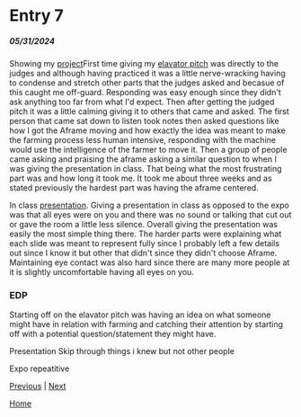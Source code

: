 # Entry 7
##### 05/31/2024

Showing my [project](https://richardp6889.github.io/sep10-freedom-project/)First time giving my [elavator pitch](https://docs.google.com/document/d/1Zaxr3ogPaHueXDmrx4lWxrQ2BgMv1jH6odsFRqtmP-s/edit) was directly to the judges and although having practiced it was a little nerve-wracking having to condense and stretch other parts that the judges asked and becasue of this caught me off-guard. Responding was easy enough since they didn't ask anything too far from what I'd expect. Then after getting the judged pitch it was a little calming giving it to others that came and asked. The first person that came sat down to listen took notes then asked questions like how I got the Aframe moving and how exactly the idea was meant to make the farming process less human intensive, responding with the machine would use the intelligence of the farmer to move it. Then a group of people came asking and praising the aframe asking a similar question to when I was giving the presentation in class. That being what the most frustrating part was and how long it took me. It took me about three weeks and as stated previously the hardest part was having the aframe centered.

In class [presentation](https://docs.google.com/presentation/d/1viZj88XDUAF1XYDbC5ChYVQ6-134bgUrqt_BYZt2c0o/edit#slide=id.p). Giving a presentation in class as opposed to the expo was that all eyes were on you and there was no sound or talking that cut out or gave the room a little less silence. Overall giving the presentation was easily the most simple thing there. The harder parts were explaining what each slide was meant to represent fully since I probably left a few details out since I know it but other that didn't since they didn't choose Aframe. Maintaining eye contact was also hard since there are many more people at it is slightly uncomfortable having all eyes on you.

### EDP
Starting off on the elavator pitch was having an idea on what someone might have in relation with farming and catching their attention by starting off with a potential question/statement they might have. 

Presentation
Skip through things i knew but not other people

Expo
repeatitive

[Previous](entry06.md) | [Next](entry08.md)

[Home](../README.md)
